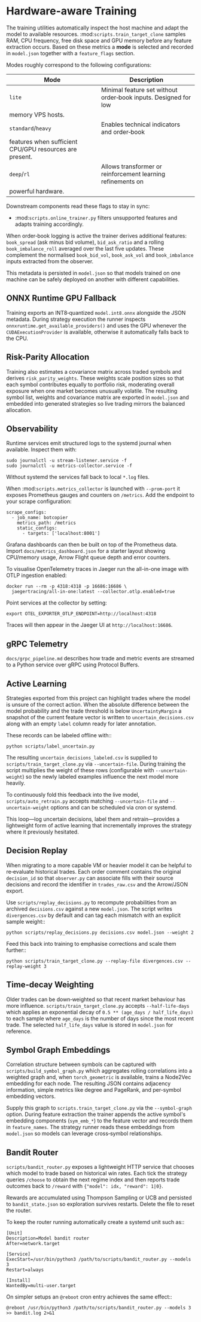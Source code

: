 # Hardware-aware Training

The training utilities automatically inspect the host machine and adapt the
model to available resources.  :mod:`scripts.train_target_clone` samples RAM,
CPU frequency, free disk space and GPU memory before any feature extraction
occurs.  Based on these metrics a **mode** is selected and recorded in
``model.json`` together with a ``feature_flags`` section.

Modes roughly correspond to the following configurations:

| Mode     | Description |
|----------|-------------|
| ``lite`` | Minimal feature set without order‑book inputs.  Designed for low
memory VPS hosts. |
| ``standard``/``heavy`` | Enables technical indicators and order‑book
features when sufficient CPU/GPU resources are present. |
| ``deep``/``rl`` | Allows transformer or reinforcement learning refinements on
powerful hardware. |

Downstream components read these flags to stay in sync:

* :mod:`scripts.online_trainer.py` filters unsupported features and adapts training accordingly.

When order‑book logging is active the trainer derives additional features:
``book_spread`` (ask minus bid volume), ``bid_ask_ratio`` and a rolling
``book_imbalance_roll`` averaged over the last five updates. These complement
the normalised ``book_bid_vol``, ``book_ask_vol`` and ``book_imbalance`` inputs
extracted from the observer.

This metadata is persisted in ``model.json`` so that models trained on one
machine can be safely deployed on another with different capabilities.

## ONNX Runtime GPU Fallback

Training exports an INT8‑quantized ``model.int8.onnx`` alongside the JSON
metadata.  During strategy execution the runner inspects
``onnxruntime.get_available_providers()`` and uses the GPU whenever the
``CUDAExecutionProvider`` is available, otherwise it automatically falls back
to the CPU.

## Risk-Parity Allocation

Training also estimates a covariance matrix across traded symbols and derives
``risk_parity_weights``.  These weights scale position sizes so that each
symbol contributes equally to portfolio risk, moderating overall exposure
when one market becomes unusually volatile.  The resulting symbol list,
weights and covariance matrix are exported in ``model.json`` and embedded
into generated strategies so live trading mirrors the balanced allocation.

## Observability

Runtime services emit structured logs to the systemd journal when available. Inspect them with:

```
sudo journalctl -u stream-listener.service -f
sudo journalctl -u metrics-collector.service -f
```

Without systemd the services fall back to local ``*.log`` files.

When :mod:`scripts.metrics_collector` is launched with ``--prom-port`` it exposes Prometheus gauges and counters on ``/metrics``. Add the endpoint to your scrape configuration:

```
scrape_configs:
  - job_name: botcopier
    metrics_path: /metrics
    static_configs:
      - targets: ['localhost:8001']
```

Grafana dashboards can then be built on top of the Prometheus data. Import ``docs/metrics_dashboard.json`` for a starter layout showing CPU/memory usage, Arrow Flight queue depth and error counters.

To visualise OpenTelemetry traces in Jaeger run the all-in-one image with OTLP ingestion enabled:

```
docker run --rm -p 4318:4318 -p 16686:16686 \
  jaegertracing/all-in-one:latest --collector.otlp.enabled=true
```

Point services at the collector by setting:

```
export OTEL_EXPORTER_OTLP_ENDPOINT=http://localhost:4318
```

Traces will then appear in the Jaeger UI at ``http://localhost:16686``.

## gRPC Telemetry

`docs/grpc_pipeline.md` describes how trade and metric events are streamed to a
Python service over gRPC using Protocol Buffers.

## Active Learning

Strategies exported from this project can highlight trades where the model is
unsure of the correct action. When the absolute difference between the model
probability and the trade threshold is below ``UncertaintyMargin`` a snapshot of
the current feature vector is written to ``uncertain_decisions.csv`` along with
an empty ``label`` column ready for later annotation.

These records can be labeled offline with::

    python scripts/label_uncertain.py

The resulting ``uncertain_decisions_labeled.csv`` is supplied to
``scripts/train_target_clone.py`` via ``--uncertain-file``. During training the
script multiplies the weight of these rows (configurable with
``--uncertain-weight``) so the newly labeled examples influence the next model
more heavily.

To continuously fold this feedback into the live model,
``scripts/auto_retrain.py`` accepts matching ``--uncertain-file`` and
``--uncertain-weight`` options and can be scheduled via cron or systemd.

This loop—log uncertain decisions, label them and retrain—provides a lightweight
form of active learning that incrementally improves the strategy where it
previously hesitated.

## Decision Replay

When migrating to a more capable VM or heavier model it can be helpful to
re‑evaluate historical trades. Each order comment contains the original
``decision_id`` so that ``observer.py`` can associate fills with
their source decisions and record the identifier in ``trades_raw.csv`` and the
Arrow/JSON export.

Use ``scripts/replay_decisions.py`` to recompute probabilities from an archived
``decisions.csv`` against a new ``model.json``. The script writes
``divergences.csv`` by default and can tag each mismatch with an explicit sample
weight::

    python scripts/replay_decisions.py decisions.csv model.json --weight 2

Feed this back into training to emphasise corrections and scale them further::

    python scripts/train_target_clone.py --replay-file divergences.csv --replay-weight 3


## Time-decay Weighting

Older trades can be down‑weighted so that recent market behaviour has more
influence.  ``scripts/train_target_clone.py`` accepts ``--half-life-days`` which
applies an exponential decay of ``0.5 ** (age_days / half_life_days)`` to each
sample where ``age_days`` is the number of days since the most recent trade.
The selected ``half_life_days`` value is stored in ``model.json`` for reference.


## Symbol Graph Embeddings

Correlation structure between symbols can be captured with
``scripts/build_symbol_graph.py`` which aggregates rolling correlations into a
weighted graph and, when ``torch_geometric`` is available, trains a Node2Vec
embedding for each node.  The resulting JSON contains adjacency information,
simple metrics like degree and PageRank, and per-symbol embedding vectors.

Supply this graph to ``scripts.train_target_clone.py`` via the
``--symbol-graph`` option.  During feature extraction the trainer appends the
active symbol's embedding components (``sym_emb_*``) to the feature vector and
records them in ``feature_names``.  The strategy runner reads these embeddings from ``model.json`` so models can leverage cross‑symbol relationships.

## Bandit Router

``scripts/bandit_router.py`` exposes a lightweight HTTP service that chooses
which model to trade based on historical win rates.  Each tick the strategy
queries ``/choose`` to obtain the next regime index and then reports trade
outcomes back to ``/reward`` with ``{"model": idx, "reward": 1|0}``.

Rewards are accumulated using Thompson Sampling or UCB and persisted to
``bandit_state.json`` so exploration survives restarts.  Delete the file to
reset the router.

To keep the router running automatically create a systemd unit such as::

    [Unit]
    Description=Model bandit router
    After=network.target

    [Service]
    ExecStart=/usr/bin/python3 /path/to/scripts/bandit_router.py --models 3
    Restart=always

    [Install]
    WantedBy=multi-user.target

On simpler setups an ``@reboot`` cron entry achieves the same effect::

    @reboot /usr/bin/python3 /path/to/scripts/bandit_router.py --models 3 >> bandit.log 2>&1

